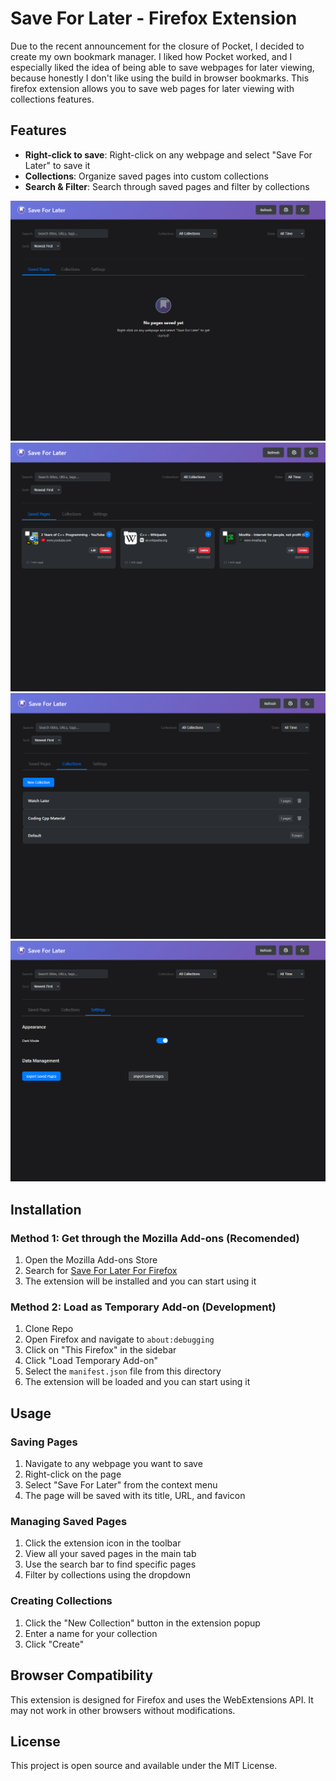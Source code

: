 # Save For Later - Firefox Extension

Due to the recent announcement for the closure of Pocket, I decided to create my own bookmark manager.
I liked how Pocket worked, and I especially liked the idea of being able to save webpages for later viewing, because honestly I don't like using the build in browser bookmarks.
This firefox extension allows you to save web pages for later viewing with collections features.

## Features

- **Right-click to save**: Right-click on any webpage and select "Save For Later" to save it
- **Collections**: Organize saved pages into custom collections
- **Search & Filter**: Search through saved pages and filter by collections

![menu1](img/menu1.png)
![menu2](img/menu2.png)
![menu3](img/menu3.png)
![menu4](img/menu4.png)

## Installation
### Method 1: Get through the Mozilla Add-ons (Recomended) 
1. Open the Mozilla Add-ons Store
2. Search for [Save For Later For Firefox](https://addons.mozilla.org/en-US/firefox/addon/save-for-later-for-firefox/)
3. The extension will be installed and you can start using it


### Method 2: Load as Temporary Add-on (Development)

1. Clone Repo
2. Open Firefox and navigate to `about:debugging`
3. Click on "This Firefox" in the sidebar
4. Click "Load Temporary Add-on"
5. Select the `manifest.json` file from this directory
6. The extension will be loaded and you can start using it


## Usage

### Saving Pages
1. Navigate to any webpage you want to save
2. Right-click on the page
3. Select "Save For Later" from the context menu
4. The page will be saved with its title, URL, and favicon

### Managing Saved Pages
1. Click the extension icon in the toolbar
2. View all your saved pages in the main tab
3. Use the search bar to find specific pages
4. Filter by collections using the dropdown

### Creating Collections
1. Click the "New Collection" button in the extension popup
2. Enter a name for your collection
3. Click "Create"

## Browser Compatibility

This extension is designed for Firefox and uses the WebExtensions API. It may not work in other browsers without modifications.

## License

This project is open source and available under the MIT License. 